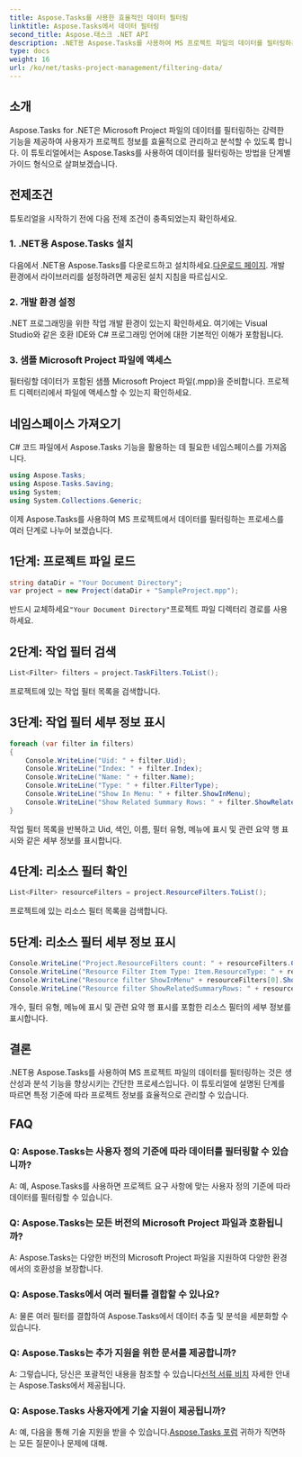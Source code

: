 ```yaml
---
title: Aspose.Tasks를 사용한 효율적인 데이터 필터링
linktitle: Aspose.Tasks에서 데이터 필터링
second_title: Aspose.태스크 .NET API
description: .NET용 Aspose.Tasks를 사용하여 MS 프로젝트 파일의 데이터를 필터링하는 방법을 알아보세요. 손쉽게 생산성과 분석 기능을 향상하세요.
type: docs
weight: 16
url: /ko/net/tasks-project-management/filtering-data/
---
```

## 소개
Aspose.Tasks for .NET은 Microsoft Project 파일의 데이터를 필터링하는 강력한 기능을 제공하여 사용자가 프로젝트 정보를 효율적으로 관리하고 분석할 수 있도록 합니다. 이 튜토리얼에서는 Aspose.Tasks를 사용하여 데이터를 필터링하는 방법을 단계별 가이드 형식으로 살펴보겠습니다.
## 전제조건
튜토리얼을 시작하기 전에 다음 전제 조건이 충족되었는지 확인하세요.
### 1. .NET용 Aspose.Tasks 설치
 다음에서 .NET용 Aspose.Tasks를 다운로드하고 설치하세요.[다운로드 페이지](https://releases.aspose.com/tasks/net/). 개발 환경에서 라이브러리를 설정하려면 제공된 설치 지침을 따르십시오.
### 2. 개발 환경 설정
.NET 프로그래밍을 위한 작업 개발 환경이 있는지 확인하세요. 여기에는 Visual Studio와 같은 호환 IDE와 C# 프로그래밍 언어에 대한 기본적인 이해가 포함됩니다.
### 3. 샘플 Microsoft Project 파일에 액세스
필터링할 데이터가 포함된 샘플 Microsoft Project 파일(.mpp)을 준비합니다. 프로젝트 디렉터리에서 파일에 액세스할 수 있는지 확인하세요.
## 네임스페이스 가져오기
C# 코드 파일에서 Aspose.Tasks 기능을 활용하는 데 필요한 네임스페이스를 가져옵니다.

```csharp
using Aspose.Tasks;
using Aspose.Tasks.Saving;
using System;
using System.Collections.Generic;

```
이제 Aspose.Tasks를 사용하여 MS 프로젝트에서 데이터를 필터링하는 프로세스를 여러 단계로 나누어 보겠습니다.
## 1단계: 프로젝트 파일 로드
```csharp
string dataDir = "Your Document Directory";
var project = new Project(dataDir + "SampleProject.mpp");
```
 반드시 교체하세요`"Your Document Directory"`프로젝트 파일 디렉터리 경로를 사용하세요.
## 2단계: 작업 필터 검색
```csharp
List<Filter> filters = project.TaskFilters.ToList();
```
프로젝트에 있는 작업 필터 목록을 검색합니다.
## 3단계: 작업 필터 세부 정보 표시
```csharp
foreach (var filter in filters)
{
    Console.WriteLine("Uid: " + filter.Uid);
    Console.WriteLine("Index: " + filter.Index);
    Console.WriteLine("Name: " + filter.Name);
    Console.WriteLine("Type: " + filter.FilterType);
    Console.WriteLine("Show In Menu: " + filter.ShowInMenu);
    Console.WriteLine("Show Related Summary Rows: " + filter.ShowRelatedSummaryRows);
}
```
작업 필터 목록을 반복하고 Uid, 색인, 이름, 필터 유형, 메뉴에 표시 및 관련 요약 행 표시와 같은 세부 정보를 표시합니다.
## 4단계: 리소스 필터 확인
```csharp
List<Filter> resourceFilters = project.ResourceFilters.ToList();
```
프로젝트에 있는 리소스 필터 목록을 검색합니다.
## 5단계: 리소스 필터 세부 정보 표시
```csharp
Console.WriteLine("Project.ResourceFilters count: " + resourceFilters.Count);
Console.WriteLine("Resource Filter Item Type: Item.ResourceType: " + resourceFilters[0].FilterType);
Console.WriteLine("Resource filter ShowInMenu" + resourceFilters[0].ShowInMenu);
Console.WriteLine("Resource filter ShowRelatedSummaryRows: " + resourceFilters[0].ShowRelatedSummaryRows);
```
개수, 필터 유형, 메뉴에 표시 및 관련 요약 행 표시를 포함한 리소스 필터의 세부 정보를 표시합니다.
## 결론
.NET용 Aspose.Tasks를 사용하여 MS 프로젝트 파일의 데이터를 필터링하는 것은 생산성과 분석 기능을 향상시키는 간단한 프로세스입니다. 이 튜토리얼에 설명된 단계를 따르면 특정 기준에 따라 프로젝트 정보를 효율적으로 관리할 수 있습니다.
## FAQ
### Q: Aspose.Tasks는 사용자 정의 기준에 따라 데이터를 필터링할 수 있습니까?
A: 예, Aspose.Tasks를 사용하면 프로젝트 요구 사항에 맞는 사용자 정의 기준에 따라 데이터를 필터링할 수 있습니다.
### Q: Aspose.Tasks는 모든 버전의 Microsoft Project 파일과 호환됩니까?
A: Aspose.Tasks는 다양한 버전의 Microsoft Project 파일을 지원하여 다양한 환경에서의 호환성을 보장합니다.
### Q: Aspose.Tasks에서 여러 필터를 결합할 수 있나요?
A: 물론 여러 필터를 결합하여 Aspose.Tasks에서 데이터 추출 및 분석을 세분화할 수 있습니다.
### Q: Aspose.Tasks는 추가 지원을 위한 문서를 제공합니까?
 A: 그렇습니다, 당신은 포괄적인 내용을 참조할 수 있습니다[선적 서류 비치](https://reference.aspose.com/tasks/net/) 자세한 안내는 Aspose.Tasks에서 제공됩니다.
### Q: Aspose.Tasks 사용자에게 기술 지원이 제공됩니까?
 A: 예, 다음을 통해 기술 지원을 받을 수 있습니다.[Aspose.Tasks 포럼](https://forum.aspose.com/c/tasks/15) 귀하가 직면하는 모든 질문이나 문제에 대해.